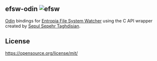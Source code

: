 ## efsw-odin ![efsw](https://web.ensoft.dev/efsw/efsw-logo.svg)

[Odin](https://odin-lang.org/) bindings for [Entropia File System Watcher](https://github.com/SpartanJ/efsw) using the C API wrapper created by [Sepul Sepehr Taghdisian](https://github.com/septag).

## License
https://opensource.org/license/mit/
